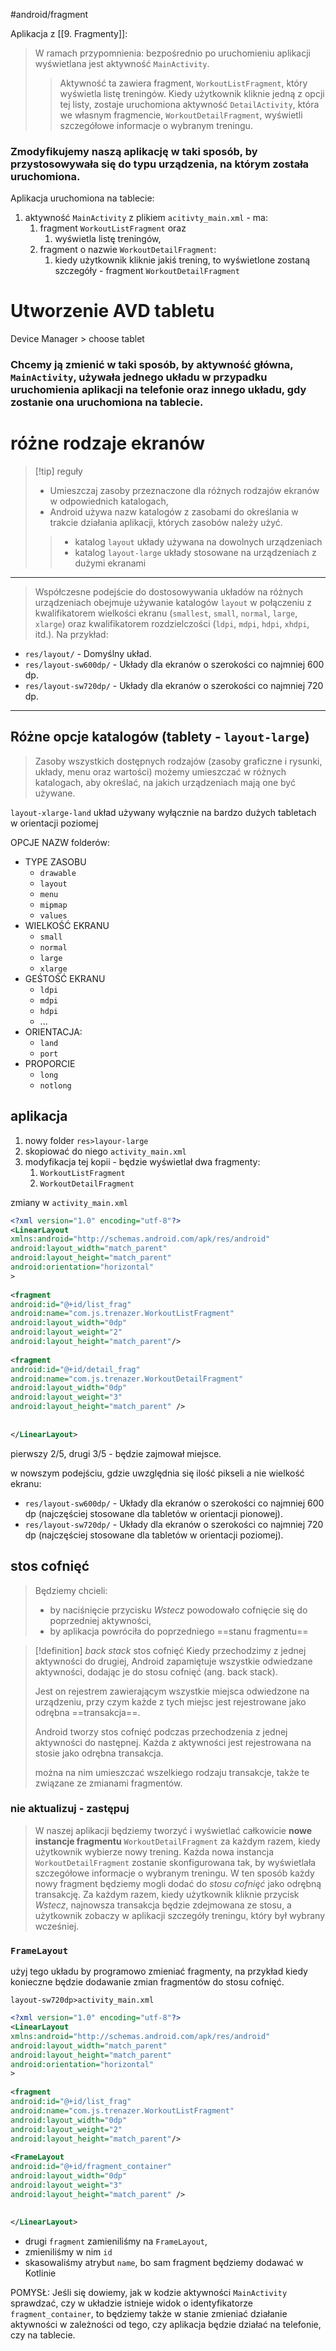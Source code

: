 #android/fragment 

Aplikacja z [[9. Fragmenty]]:
> W ramach przypomnienia: bezpośrednio po uruchomieniu aplikacji wyświetlana jest aktywność `MainActivity`.
>  > Aktywność ta zawiera fragment, `WorkoutListFragment`, który wyświetla listę treningów. 
>  Kiedy użytkownik kliknie jedną z opcji tej listy, zostaje uruchomiona aktywność `DetailActivity`, 
>  > która we własnym fragmencie, `WorkoutDetailFragment`, wyświetli szczegółowe informacje o wybranym treningu.

### Zmodyfikujemy naszą aplikację w taki sposób, by przystosowywała się do typu urządzenia, na którym została uruchomiona.

Aplikacja uruchomiona na tablecie:
1. aktywność `MainActivity` z  plikiem `acitivty_main.xml` - ma:
	1. fragment `WorkoutListFragment` oraz
		1. wyświetla listę treningów,
	2. fragment o nazwie `WorkoutDetailFragment`:
		1. kiedy użytkownik kliknie jakiś trening, to wyświetlone zostaną szczegóły - fragment `WorkoutDetailFragment`


# Utworzenie AVD tabletu
Device Manager > choose tablet


### Chcemy ją zmienić w taki sposób, by aktywność główna, `MainActivity`, używała jednego układu w przypadku uruchomienia aplikacji na telefonie oraz innego układu, gdy zostanie ona uruchomiona na tablecie.


# różne rodzaje ekranów

>[!tip] reguły
>- Umieszczaj zasoby przeznaczone dla różnych rodzajów ekranów w odpowiednich katalogach,
>- Android używa nazw katalogów z zasobami do określania w trakcie działania aplikacji, których zasobów należy użyć.
>>	- katalog `layout` układy używana na dowolnych urządzeniach
>>	- katalog `layout-large` układy stosowane na urządzeniach z dużymi ekranami 

---------------
> Współczesne podejście do dostosowywania układów na różnych urządzeniach obejmuje używanie katalogów `layout` w połączeniu z kwalifikatorem wielkości ekranu (`smallest`, `small`, `normal`, `large`, `xlarge`) oraz kwalifikatorem rozdzielczości (`ldpi`, `mdpi`, `hdpi`, `xhdpi`, itd.). Na przykład:

- `res/layout/` - Domyślny układ.
- `res/layout-sw600dp/` - Układy dla ekranów o szerokości co najmniej 600 dp.
- `res/layout-sw720dp/` - Układy dla ekranów o szerokości co najmniej 720 dp.

-----------------
## Różne opcje katalogów (tablety - `layout-large`)

> Zasoby wszystkich dostępnych rodzajów (zasoby graficzne i rysunki, układy, menu oraz wartości) możemy umieszczać w różnych katalogach, aby określać, na jakich urządzeniach mają one być używane.

`layout-xlarge-land`  układ używany wyłącznie na bardzo dużych tabletach w orientacji poziomej

OPCJE NAZW folderów:
- TYPE ZASOBU
	- `drawable`
	- `layout`
	- `menu`
	- `mipmap`
	- `values`
- WIELKOŚĆ EKRANU
	- `small`
	- `normal`
	- `large`
	- `xlarge`
- GEŚTOŚĆ EKRANU
	- `ldpi`
	- `mdpi`
	- `hdpi` 
	- ...
- ORIENTACJA:
	- `land`
	- `port`
- PROPORCIE
	- `long`
	- `notlong`


## aplikacja
1. nowy folder  `res>layour-large`
2. skopiować do niego `activity_main.xml`
3. modyfikacja tej kopii - będzie wyświetlał dwa fragmenty:
	1. `WorkoutListFragment`
	2. `WorkoutDetailFragment`

zmiany w `activity_main.xml`
```xml
<?xml version="1.0" encoding="utf-8"?>  
<LinearLayout  
xmlns:android="http://schemas.android.com/apk/res/android"  
android:layout_width="match_parent"  
android:layout_height="match_parent"  
android:orientation="horizontal"  
>  
  
<fragment  
android:id="@+id/list_frag"  
android:name="com.js.trenazer.WorkoutListFragment"  
android:layout_width="0dp"  
android:layout_weight="2"  
android:layout_height="match_parent"/>  
  
<fragment  
android:id="@+id/detail_frag"  
android:name="com.js.trenazer.WorkoutDetailFragment"  
android:layout_width="0dp"  
android:layout_weight="3"  
android:layout_height="match_parent" />  
  
  
</LinearLayout>
```

pierwszy 2/5, drugi 3/5 - będzie zajmował miejsce.

w nowszym podejściu, gdzie uwzględnia się ilość pikseli a nie wielkość ekranu:
- `res/layout-sw600dp/` - Układy dla ekranów o szerokości co najmniej 600 dp (najczęściej stosowane dla tabletów w orientacji pionowej).
- `res/layout-sw720dp/` - Układy dla ekranów o szerokości co najmniej 720 dp (najczęściej stosowane dla tabletów w orientacji poziomej).


## stos cofnięć
> Będziemy chcieli:
> - by naciśnięcie przycisku *Wstecz* powodowało cofnięcie się do poprzedniej aktywności,
> - by aplikacja powróciła do poprzedniego ==stanu fragmentu==


>[!definition] *back stack* stos cofnięć
>Kiedy przechodzimy z jednej aktywności do drugiej, Android zapamiętuje wszystkie odwiedzane aktywności, dodając je do stosu cofnięć (ang. back stack). 
>
>Jest on rejestrem zawierającym wszystkie miejsca odwiedzone na urządzeniu, przy czym każde z tych miejsc jest rejestrowane jako odrębna ==transakcja==.
>
>Android tworzy stos cofnięć podczas przechodzenia z jednej aktywności do następnej. Każda z aktywności jest rejestrowana na stosie jako odrębna transakcja.
>
>można na nim umieszczać wszelkiego rodzaju transakcje, także te związane ze zmianami fragmentów.

### nie aktualizuj - zastępuj

> W naszej aplikacji będziemy tworzyć i wyświetlać całkowicie **nowe instancje fragmentu** `WorkoutDetailFragment` za każdym razem, kiedy użytkownik wybierze nowy trening. 
> Każda nowa instancja `WorkoutDetailFragment` zostanie skonfigurowana tak, by wyświetlała szczegółowe informacje o wybranym treningu. 
> W ten sposób każdy nowy fragment będziemy mogli dodać do *stosu cofnięć* jako odrębną transakcję. 
> Za każdym razem, kiedy użytkownik kliknie przycisk *Wstecz*, najnowsza transakcja będzie zdejmowana ze stosu, a użytkownik zobaczy w aplikacji szczegóły treningu, który był wybrany wcześniej.


### `FrameLayout`
użyj tego układu by programowo zmieniać fragmenty, na przykład kiedy konieczne będzie dodawanie zmian fragmentów do stosu cofnięć.

 `layout-sw720dp>activity_main.xml`
 ```xml
 <?xml version="1.0" encoding="utf-8"?>  
<LinearLayout  
xmlns:android="http://schemas.android.com/apk/res/android"  
android:layout_width="match_parent"  
android:layout_height="match_parent"  
android:orientation="horizontal"  
>  
  
<fragment  
android:id="@+id/list_frag"  
android:name="com.js.trenazer.WorkoutListFragment"  
android:layout_width="0dp"  
android:layout_weight="2"  
android:layout_height="match_parent"/>  
  
<FrameLayout  
android:id="@+id/fragment_container"  
android:layout_width="0dp"  
android:layout_weight="3"  
android:layout_height="match_parent" />  
  
  
</LinearLayout>
```
- drugi `fragment` zamieniliśmy na `FrameLayout`,
- zmieniliśmy w nim `id`
- skasowaliśmy atrybut `name`, bo sam fragment będziemy dodawać w Kotlinie

POMYSŁ:
Jeśli się dowiemy, jak w kodzie aktywności `MainActivity` sprawdzać, czy w układzie istnieje widok o identyfikatorze `fragment_container`, to będziemy także w stanie zmieniać działanie aktywności w zależności od tego, czy aplikacja będzie działać na telefonie, czy na tablecie.


















